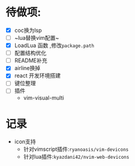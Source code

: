 # 待做项:

- [x] coc换为lsp
- [ ] ~lua替换vim配置~
- [x] LoadLua 函数 ,修改`package.path`
- [ ] 配置结构优化
- [ ] README补充
- [x] airline换掉
- [x] react 开发环境搭建
- [ ] 键位整理
- [ ] 插件
  - vim-visual-multi

# 记录

- icon支持
  - 针对vimscript插件:`ryanoasis/vim-devicons`
  - 针对lua插件:`kyazdani42/nvim-web-devicons`
